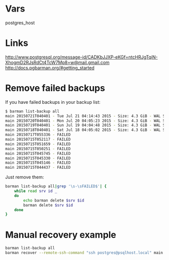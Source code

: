 # Vars

postgres_host

# Links
http://www.postgresql.org/message-id/CADKbJJXP-eKGf=ntcHRJgTqiN-XhogmD2RJsRdCt4TcW7Mp8=w@mail.gmail.com
http://docs.pgbarman.org/#getting_started

# Remove failed backups

If you have failed backups in your backup list:

```bash
$ barman list-backup all
main 20150721T040401 - Tue Jul 21 04:14:43 2015 - Size: 4.3 GiB - WAL Size: 344.8 MiB
main 20150720T040401 - Mon Jul 20 04:05:23 2015 - Size: 4.3 GiB - WAL Size: 1.6 GiB
main 20150719T040401 - Sun Jul 19 04:04:48 2015 - Size: 4.3 GiB - WAL Size: 139.5 MiB
main 20150718T040401 - Sat Jul 18 04:05:02 2015 - Size: 4.3 GiB - WAL Size: 167.7 MiB
main 20150717T055336 - FAILED
main 20150715T052117 - FAILED
main 20150715T051659 - FAILED
main 20150715T050251 - FAILED
main 20150715T045745 - FAILED
main 20150715T045330 - FAILED
main 20150715T045146 - FAILED
main 20150715T044437 - FAILED
```

Just remove them:

```bash
barman list-backup all|grep '\s-\sFAILED$'| {
    while read srv id _
    do
        echo barman delete $srv $id
        barman delete $srv $id
    done
}
```

# Manual recovery example

```bash
barman list-backup all
barman recover --remote-ssh-command "ssh postgres@psqlhost.local" main latest /var/lib/postgresql/9.3/main
```